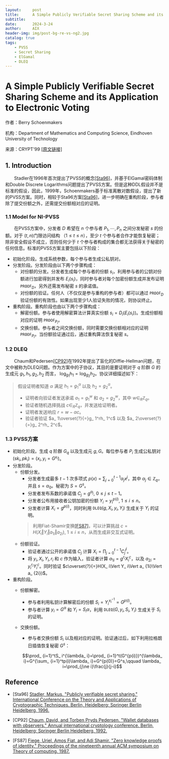 ```yaml
---
layout:     post
title:      A Simple Publicly Verifiable Secret Sharing Scheme and its Application to Electronic Voting
subtitle:   
date:       2024-3-24
author:     AIX
header-img: img/post-bg-re-vs-ng2.jpg
catalog: true
tags:
    - PVSS
    - Secret Sharing
    - ElGamal
    - DLEQ
---
```


<html>
<script>
MathJax = {
  tex: {
    inlineMath: [['$', '$'], ['\\(', '\\)']]
  },
  svg: {
    fontCache: 'global'
  }
};
</script>

<script type="text/javascript" id="MathJax-script" async
  src="https://cdn.jsdelivr.net/npm/mathjax@3/es5/tex-svg.js">
</script>
</html>

# A Simple Publicly Verifiable Secret Sharing Scheme and its Application to Electronic Voting

作者：Berry Schoenmakers

机构：Department of Mathematics and Computing Science, Eindhoven University of Technology

来源：CRYPT'99 [[原文链接]](https://link.springer.com/chapter/10.1007/3-540-48405-1_10)


## 1. Introduction

&emsp;&emsp;Stadler在1996年首次提出了PVSS的概念[[Sta96]](#Sta96)，并基于ElGamal密码体制和Double Discrete Logarithms问题提出了PVSS方案。但是这种DDL假设并不是标准的假设，因此，1999年，Schoenmakers基于标准离散对数假设，提出了新的PVSS方案。同时，相较于Sta96方案[[Sta96]](#Sta96)，进一步明确在重构阶段，参与者除了提交份额之外，还需提交份额相对应的证明。

### 1.1 Model for NI-PVSS
&emsp;&emsp;在PVSS方案中，分发者 $D$ 希望在 $n$ 个参与者 $P_ 1,\cdots,P_ n$ 之间分发秘密 $s$ 的份额。对于 $(t,n)$门限访问结构 （$1\leq t\leq n$），至少 $t$ 个参与者合作才能恢复秘密；除非安全假设不成立，否则任何少于 $t$ 个参与者构成的集合都无法获得关于秘密的任何信息。标准的PVSS方案主要包括以下阶段：
- 初始化阶段。生成系统参数，每个参与者生成公私钥对。
- 分发阶段。分发阶段由以下两个步骤构成：
  - 对份额的分发。分发者生成每个参与者的份额 $s_ i$，利用参与者的公钥对份额进行加密得到并发布 $E_ i(s_ i)$，同时参与者对每个加密份额生成并发布证明 $\texttt{PROOF}_ D$，另外还需发布秘密 $s$ 的承诺值。
  - 对份额的验证。任何人（不仅仅是参与重构的参与者）都可以通过 $\texttt{PROOF}_ D$ 验证份额的有效性。如果出现至少1人验证失败的情况，则协议终止。
- 重构阶段。重构阶段也由以下两个步骤构成：
  - 解密份额。参与者使用解密算法计算真实份额 $s_ i=D_ i(E_ i(s_ i))$。生成份额相对应的证明 $\texttt{PROOF}_ {P_ i}$。
  - 交换份额。参与者之间交换份额，同时需要交换份额相对应的证明 $\texttt{PROOF}_ {P_ i}$。当份额验证通过后，通过重构算法恢复秘密 $s$。



### 1.2 DLEQ
&emsp;&emsp;Chaum和Pedersen[[CP92]](#CP92)在1992年提出了盲化的Diffie-Hellman问题，在文中被称为DLEQ问题。作为方案中的子协议，其目的是要证明对于 $q$ 阶群 $G$ 的生成元 $g_ 1,h_ 1,g_ 2,h_ 2$ 而言， $\text{log}_ {g_ 1}h_1=\text{log}_ {g_ 2}h_ 2$。协议详细描述如下：
> 假设证明者知道 $\alpha$ 满足 $h_ 1=g_ 1^\alpha$ 以及 $h_ 2=g_ 2^\alpha$。
> - 证明者向验证者发送承诺 $a_ 1=g_ 1^w$ 和 $a_ 2=g_ 2^w$，其中 $w\in_ R\mathbb{Z}_ q$。
> - 验证者随机选择挑战 $c\in_ R\mathbb{Z}_ q$，并发送给证明者。
> - 证明者发送响应 $r=w-\alpha c$。
> - 验证者验证 $a_ 1\overset{?}{=}g_ 1^rh_ 1^c$ 以及 $a_ 2\overset{?}{=}g_ 2^rh_ 2^c$。


### 1.3 PVSS方案
- 初始化阶段。生成 $q$ 阶群 $G_ q$ 以及生成元 $g,G$。每位参与者 $P_ i$ 生成公私钥对 $(sk_ i,pk_ i)=(x_ i,y_ i=G^{x_ i})$。
- 分发阶段。
  - 份额分发。
    - 分发者生成最多 $t-1$ 次多项式 $p(x)=\sum\nolimits_ {j=0}^{t-1}\alpha_ jx^j$，其中 $\alpha_ j\in \mathbb{Z}_ q$，并且 $s=\alpha_ 0$。秘密为 $S=G^s$。
    - 分发者发布系数的承诺值 $C_ j=g^{\alpha_ j},\ 0\le j\le t-1$。
    - 分发者公布用接收者公钥加密的份额 $Y_ i=y_ i^{p(i)},\ 1\le i\le n$。
    - 分发者计算 $X_ i=g^{p(i)}$，同时利用 $\texttt{DLEQ}(g,X_ i,y_ i,Y_ i)$ 生成关于 $Y_ i$ 的证明。
    > 利用Fiat-Shamir变换[[FS87]](#FS87)，可以计算挑战 $c=H(X_ i\Vert Y_ i\Vert a_ {1i}\Vert a_ {2i}),\ 1\le i\le n$，从而生成非交互式证明。
  - 份额验证。
    - 验证者通过公开的承诺值 $C_ j$ 计算 $X_ i=\prod\nolimits_ {j=0}^{t-1}C_ j^{i^j}$。
    - 将 $y_ i,X_ i, Y_ i,r_ i$ 和 $c$ 作为输入，验证者计算 $a_ {1i}=g^{r_ i}X_ i^{c}$，以及 $a_ {2i}=y_ i^{r_ i}Y_ i^c$。同时验证 $c\overset{?}{=}H(X_ i\Vert Y_ i\Vert a_ {1i}\Vert a_ {2i})$。
- 重构阶段。
  - 份额解密。
    - 参与者利用私钥计算解密后的份额 $S_ i=Y_ i^{x_ i^{-1}}=G^{p(i)}$。
    - 参与者计算 $y_ i=G^\alpha$ 和 $Y_ i=S_ i\alpha$，利用 $\texttt{DLEQ}(G,y_ i,S_ i,Y_ i)$ 生成关于 $S_ i$ 的证明。
  - 交换份额。
    - 参与者交换份额 $S_ i$ 以及相对应的证明。验证通过后，如下利用拉格朗日插值恢复秘密 $G^s$：
    
    $$\prod_ {i=1}^tS_ i^{\lambda_ i}=\prod_ {i=1}^t(G^{p(i)})^{\lambda_ i}=G^{\sum_ {i=1}^tp(i)\lambda_ i}=G^{p(0)}=G^s,\qquad \lambda_ i=\prod_{j\ne i}\frac{j}{j-i}$$





## Reference
<!-- 这边文章是介绍如何在 Markdown 中增加文献引用。[<sup>1</sup>](#refer-anchor-1) -->
<div id="Sta96"></div>

- [Sta96] [Stadler, Markus. "Publicly verifiable secret sharing." International Conference on the Theory and Applications of Cryptographic Techniques. Berlin, Heidelberg: Springer Berlin Heidelberg, 1996.](https://link.springer.com/chapter/10.1007/3-540-68339-9_17)

<div id="CP92"></div>

- [CP92] [Chaum, David, and Torben Pryds Pedersen. "Wallet databases with observers." Annual international cryptology conference. Berlin, Heidelberg: Springer Berlin Heidelberg, 1992.](https://link.springer.com/chapter/10.1007/3-540-48071-4_7)

<div id="FS87"></div>

- [FS87] [Fiege, Uriel, Amos Fiat, and Adi Shamir. "Zero knowledge proofs of identity." Proceedings of the nineteenth annual ACM symposium on Theory of computing. 1987.](https://dl.acm.org/doi/abs/10.1145/28395.28419)




